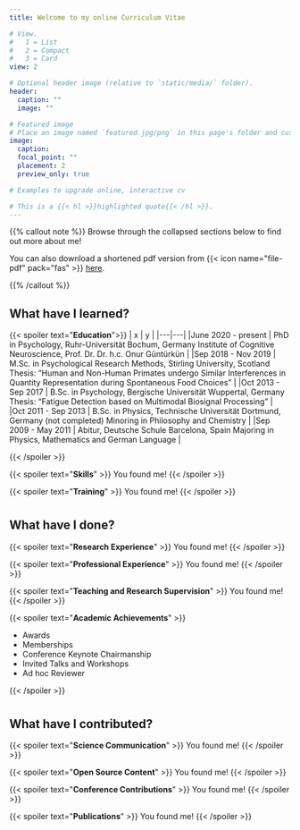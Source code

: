 ```yaml
---
title: Welcome to my online Curriculum Vitae

# View.
#   1 = List
#   2 = Compact
#   3 = Card
view: 2

# Optional header image (relative to `static/media/` folder).
header:
  caption: ""
  image: ""

# Featured image
# Place an image named `featured.jpg/png` in this page's folder and customize its options here.
image:
  caption: 
  focal_point: ""
  placement: 2
  preview_only: true

# Examples to upgrade online, interactive cv

# This is a {{< hl >}}highlighted quote{{< /hl >}}.
---
```


{{% callout note %}}
Browse through the collapsed sections below to find out more about me!

You can also download a shortened pdf version from {{< icon name="file-pdf" pack="fas" >}} [here](../../static/media/resume.pdf).

{{% /callout %}}

## What have I learned?

{{< spoiler text="**Education**">}}
| x | y |
|---|---|
|June 2020 - present  | PhD in Psychology, Ruhr-Universität Bochum, Germany
Institute of Cognitive Neuroscience, Prof. Dr. Dr. h.c. Onur Güntürkün  |
|Sep 2018 - Nov 2019 | M.Sc. in Psychological Research Methods, Stirling University, Scotland Thesis: “Human and Non-Human Primates undergo Similar Interferences in Quantity Representation during Spontaneous Food Choices” |
|Oct 2013 - Sep 2017 | B.Sc. in Psychology, Bergische Universität Wuppertal, Germany Thesis: “Fatigue Detection based on Multimodal Biosignal Processing” |
|Oct 2011 - Sep 2013 | B.Sc. in Physics, Technische Universität Dortmund, Germany (not completed) Minoring in Philosophy and Chemistry  |
|Sep 2009 - May 2011 | Abitur, Deutsche Schule Barcelona, Spain
Majoring in Physics, Mathematics and German Language  |

{{< /spoiler >}}

{{< spoiler text="**Skills**" >}}
You found me!
{{< /spoiler >}}

{{< spoiler text="**Training**" >}}
You found me!
{{< /spoiler >}}

#

## What have I done?

{{< spoiler text="**Research Experience**" >}}
You found me!
{{< /spoiler >}}

{{< spoiler text="**Professional Experience**" >}}
You found me!
{{< /spoiler >}}

{{< spoiler text="**Teaching and Research Supervision**" >}}
You found me!
{{< /spoiler >}}

{{< spoiler text="**Academic Achievements**" >}}

- Awards
- Memberships
- Conference Keynote Chairmanship
- Invited Talks and Workshops
- Ad hoc Reviewer

{{< /spoiler >}}

#

## What have I contributed?

{{< spoiler text="**Science Communication**" >}}
You found me!
{{< /spoiler >}}

{{< spoiler text="**Open Source Content**" >}}
You found me!
{{< /spoiler >}}

{{< spoiler text="**Conference Contributions**" >}}
You found me!
{{< /spoiler >}}

{{< spoiler text="**Publications**" >}}
You found me!
{{< /spoiler >}}
